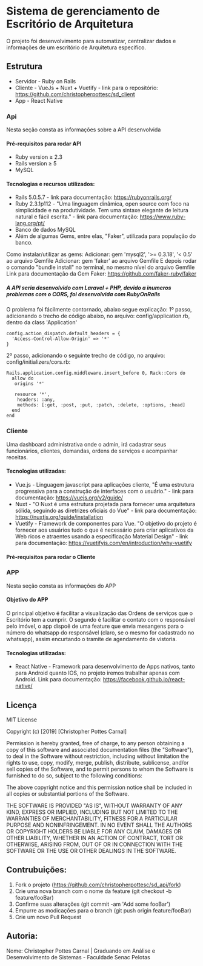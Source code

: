 # Sistema de gerenciamento de Escritório de Arquitetura
O projeto foi desenvolvimento para automatizar, centralizar dados e informações de um escritório de Arquitetura especifíco.


## Estrutura
* Servidor - Ruby on Rails
* Cliente - VueJs + Nuxt + Vuetify - link para o repositório: https://github.com/christopherpottesc/sd_client
* App - React Native


### Api
Nesta seção consta as informações sobre a API desenvolvida

#### Pré-requisitos para rodar API
* Ruby version ≥ 2.3
* Rails version ≥ 5
* MySQL

#### Tecnologias e recursos utilizados:
* Rails 5.0.5.7 - link para documentação: https://rubyonrails.org/
* Ruby 2.3.1p112 - "Uma linguagem dinâmica, open source com foco na simplicidade e na produtividade. Tem uma sintaxe elegante de leitura natural e fácil escrita." - link para documentação: https://www.ruby-lang.org/pt/
* Banco de dados MySQL
* Além de algumas Gems, entre elas, "Faker", utilizada para população do banco.

Como instalar/utilizar as gems: 
Adicionar: gem 'mysql2', '>= 0.3.18', '< 0.5' ao arquivo Gemfile
Adicionar: gem 'faker' ao arquivo Gemfile
E depois rodar o comando "bundle install" no terminal, no mesmo nível do arquivo Gemfile
Link para documentação da Gem Faker: https://github.com/faker-ruby/faker


##### A API seria desenvolvido com Laravel + PHP, devido a inumeros problemas com o CORS, foi desenvolvida com RubyOnRails

O problema foi fácilmente contornado, abaixo segue explicação:
1º passo, adicionando o trecho de código abaixo, no arquivo: config/application.rb, dentro da class 'Application'

```
config.action_dispatch.default_headers = {
  'Access-Control-Allow-Origin' => '*'
}
```

2º passo, adicionando o seguinte trecho de código, no arquivo: config/initializers/cors.rb:
```
Rails.application.config.middleware.insert_before 0, Rack::Cors do
  allow do
   origins '*'
  
   resource '*',
    headers: :any,
    methods: [:get, :post, :put, :patch, :delete, :options, :head]
  end
end
```

### Cliente
Uma dashboard administrativa onde o admin, irá cadastrar seus funcionários, clientes, demandas, ordens de serviços e acompanhar receitas.

#### Tecnologias utilizadas:
* Vue.js - Linguagem javascript para aplicações cliente, "É uma estrutura progressiva para a construção de interfaces com o usuário." - link para documentação: https://vuejs.org/v2/guide/
* Nuxt - "O Nuxt é uma estrutura projetada para fornecer uma arquitetura sólida, seguindo as diretrizes oficiais do Vue" - link para documentação: https://nuxtjs.org/guide/installation
* Vuetify - Framework de componentes para Vue. "O objetivo do projeto é fornecer aos usuários tudo o que é necessário para criar aplicativos da Web ricos e atraentes usando a especificação Material Design" - link para documentação: https://vuetifyjs.com/en/introduction/why-vuetify

#### Pré-requisitos para rodar o Cliente


### APP 
Nesta seção consta as informações do APP

#### Objetivo do APP
O principal objetivo é facilitar a visualização das Ordens de serviços que o Escritório tem a cumprir. O segundo é facilitar o contato com o responsável pelo imóvel, o app dispoẽ de uma feature que envia mesangens para o número do whatsapp do responsável (claro, se o mesmo for cadastrado no whatsapp), assim encurtando o tramite de agendamento de vistoria.

#### Tecnologias utilizadas:
* React Native - Framework para desenvolvimento de Apps nativos, tanto para Android quanto IOS, no projeto iremos trabalhar apenas com Android. Link para documentação: https://facebook.github.io/react-native/

## Licença
MIT License

Copyright (c) [2019] [Christopher Pottes Carnal]

Permission is hereby granted, free of charge, to any person obtaining a copy
of this software and associated documentation files (the "Software"), to deal
in the Software without restriction, including without limitation the rights
to use, copy, modify, merge, publish, distribute, sublicense, and/or sell
copies of the Software, and to permit persons to whom the Software is
furnished to do so, subject to the following conditions:

The above copyright notice and this permission notice shall be included in all
copies or substantial portions of the Software.

THE SOFTWARE IS PROVIDED "AS IS", WITHOUT WARRANTY OF ANY KIND, EXPRESS OR
IMPLIED, INCLUDING BUT NOT LIMITED TO THE WARRANTIES OF MERCHANTABILITY,
FITNESS FOR A PARTICULAR PURPOSE AND NONINFRINGEMENT. IN NO EVENT SHALL THE
AUTHORS OR COPYRIGHT HOLDERS BE LIABLE FOR ANY CLAIM, DAMAGES OR OTHER
LIABILITY, WHETHER IN AN ACTION OF CONTRACT, TORT OR OTHERWISE, ARISING FROM,
OUT OF OR IN CONNECTION WITH THE SOFTWARE OR THE USE OR OTHER DEALINGS IN THE
SOFTWARE.

## Contrubuições:
1. Fork o projeto (https://github.com/christopherpottesc/sd_api/fork)
2. Crie uma nova branch com o nome da feature (git checkout -b feature/fooBar)
3. Confirme suas alterações (git commit -am 'Add some fooBar')
4. Empurre as modicações para o branch (git push origin feature/fooBar)
5. Crie um novo Pull Request

## Autoria:
Nome: Christopher Pottes Carnal
|
Graduando em Análise e Desenvolvimento de Sistemas - Faculdade Senac Pelotas



